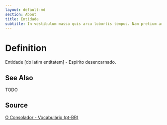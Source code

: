 ```yaml
---
layout: default-md
section: About
title: Entidade
subtitle: In vestibulum massa quis arcu lobortis tempus. Nam pretium arcu in odio vulputate luctus.
---
```


# Definition
Entidade [do latim entitatem] - Espírito desencarnado.

## See Also
TODO

## Source
[O Consolador - Vocabulário (pt-BR)](http://www.oconsolador.com.br/linkfixo/vocabulario/principal.html)


